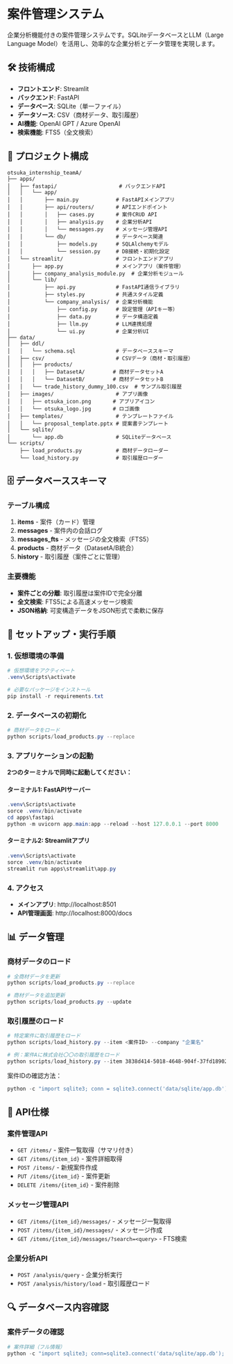 # 案件管理システム

企業分析機能付きの案件管理システムです。SQLiteデータベースとLLM（Large Language Model）を活用し、効率的な企業分析とデータ管理を実現します。

## 🛠️ 技術構成

- **フロントエンド**: Streamlit
- **バックエンド**: FastAPI
- **データベース**: SQLite（単一ファイル）
- **データソース**: CSV（商材データ、取引履歴）
- **AI機能**: OpenAI GPT / Azure OpenAI
- **検索機能**: FTS5（全文検索）

## 📁 プロジェクト構成

```
otsuka_internship_teamA/
├── apps/
│   ├── fastapi/                    # バックエンドAPI
│   │   └── app/
│   │       ├── main.py            # FastAPIメインアプリ
│   │       ├── api/routers/       # APIエンドポイント
│   │       │   ├── cases.py       # 案件CRUD API
│   │       │   ├── analysis.py    # 企業分析API
│   │       │   └── messages.py    # メッセージ管理API
│   │       └── db/                # データベース関連
│   │           ├── models.py      # SQLAlchemyモデル
│   │           └── session.py     # DB接続・初期化設定
│   └── streamlit/                 # フロントエンドアプリ
│       ├── app.py                 # メインアプリ（案件管理）
│       ├── company_analysis_module.py  # 企業分析モジュール
│       └── lib/
│           ├── api.py             # FastAPI通信ライブラリ
│           ├── styles.py          # 共通スタイル定義
│           └── company_analysis/  # 企業分析機能
│               ├── config.py      # 設定管理（APIキー等）
│               ├── data.py        # データ構造定義
│               ├── llm.py         # LLM連携処理
│               └── ui.py          # 企業分析UI
├── data/
│   ├── ddl/
│   │   └── schema.sql             # データベーススキーマ
│   ├── csv/                       # CSVデータ（商材・取引履歴）
│   │   ├── products/
│   │   │   ├── DatasetA/         # 商材データセットA
│   │   │   └── DatasetB/         # 商材データセットB
│   │   └── trade_history_dummy_100.csv  # サンプル取引履歴
│   ├── images/                    # アプリ画像
│   │   ├── otsuka_icon.png       # アプリアイコン
│   │   └── otsuka_logo.jpg       # ロゴ画像
│   ├── templates/                 # テンプレートファイル
│   │   └── proposal_template.pptx # 提案書テンプレート
│   └── sqlite/
│       └── app.db                 # SQLiteデータベース
└── scripts/
    ├── load_products.py           # 商材データローダー
    └── load_history.py            # 取引履歴ローダー
```

## 🗄️ データベーススキーマ

### テーブル構成

1. **items** - 案件（カード）管理
2. **messages** - 案件内の会話ログ
3. **messages_fts** - メッセージの全文検索（FTS5）
4. **products** - 商材データ（DatasetA/B統合）
5. **history** - 取引履歴（案件ごとに管理）

### 主要機能

- **案件ごとの分離**: 取引履歴は案件IDで完全分離
- **全文検索**: FTS5による高速メッセージ検索
- **JSON格納**: 可変構造データをJSON形式で柔軟に保存

## 🚀 セットアップ・実行手順

### 1. 仮想環境の準備

```powershell
# 仮想環境をアクティベート
.venv\Scripts\activate

# 必要なパッケージをインストール
pip install -r requirements.txt
```

### 2. データベースの初期化

```powershell
# 商材データをロード
python scripts/load_products.py --replace
```

### 3. アプリケーションの起動

**2つのターミナルで同時に起動してください：**

#### ターミナル1: FastAPIサーバー
```powershell
.venv\Scripts\activate
sorce .venv/bin/activate
cd apps\fastapi
python -m uvicorn app.main:app --reload --host 127.0.0.1 --port 8000
```

#### ターミナル2: Streamlitアプリ
```powershell
.venv\Scripts\activate
sorce .venv/bin/activate
streamlit run apps\streamlit\app.py
```

### 4. アクセス

- **メインアプリ**: http://localhost:8501
- **API管理画面**: http://localhost:8000/docs

## 📊 データ管理

### 商材データのロード

```powershell
# 全商材データを更新
python scripts/load_products.py --replace

# 商材データを追加更新
python scripts/load_products.py --update
```

### 取引履歴のロード

```powershell
# 特定案件に取引履歴をロード
python scripts/load_history.py --item <案件ID> --company "企業名"

# 例：案件Aに株式会社〇〇の取引履歴をロード
python scripts/load_history.py --item 3838d414-5018-4648-904f-37fd18902bde --company "株式会社〇〇"
```

案件IDの確認方法：
```powershell
python -c "import sqlite3; conn = sqlite3.connect('data/sqlite/app.db'); cursor = conn.cursor(); cursor.execute('SELECT id, title, company_name FROM items'); print(cursor.fetchall()); conn.close()"
```

## 🔧 API仕様

### 案件管理API

- `GET /items/` - 案件一覧取得（サマリ付き）
- `GET /items/{item_id}` - 案件詳細取得
- `POST /items/` - 新規案件作成
- `PUT /items/{item_id}` - 案件更新
- `DELETE /items/{item_id}` - 案件削除

### メッセージ管理API

- `GET /items/{item_id}/messages/` - メッセージ一覧取得
- `POST /items/{item_id}/messages/` - メッセージ作成
- `GET /items/{item_id}/messages/?search=<query>` - FTS検索

### 企業分析API

- `POST /analysis/query` - 企業分析実行
- `POST /analysis/history/load` - 取引履歴ロード

## 🔍 データベース内容確認

### 案件データの確認

```powershell
# 案件詳細（フル情報）
python -c "import sqlite3; conn=sqlite3.connect('data/sqlite/app.db'); cursor=conn.cursor(); cursor.execute('SELECT * FROM items'); items=cursor.fetchall(); print('案件詳細:'); [print(f'ID:{item[0][:8]}... | {item[1]} | {item[2]} | {item[4]}') for item in items]; conn.close()"
```